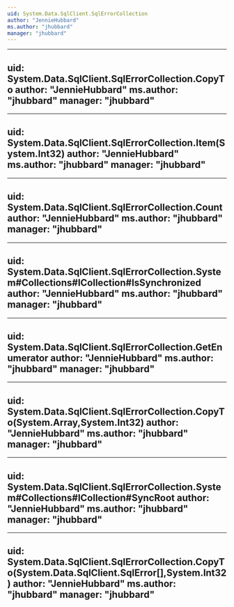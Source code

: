 ```yaml
---
uid: System.Data.SqlClient.SqlErrorCollection
author: "JennieHubbard"
ms.author: "jhubbard"
manager: "jhubbard"
---
```


---
uid: System.Data.SqlClient.SqlErrorCollection.CopyTo
author: "JennieHubbard"
ms.author: "jhubbard"
manager: "jhubbard"
---

---
uid: System.Data.SqlClient.SqlErrorCollection.Item(System.Int32)
author: "JennieHubbard"
ms.author: "jhubbard"
manager: "jhubbard"
---

---
uid: System.Data.SqlClient.SqlErrorCollection.Count
author: "JennieHubbard"
ms.author: "jhubbard"
manager: "jhubbard"
---

---
uid: System.Data.SqlClient.SqlErrorCollection.System#Collections#ICollection#IsSynchronized
author: "JennieHubbard"
ms.author: "jhubbard"
manager: "jhubbard"
---

---
uid: System.Data.SqlClient.SqlErrorCollection.GetEnumerator
author: "JennieHubbard"
ms.author: "jhubbard"
manager: "jhubbard"
---

---
uid: System.Data.SqlClient.SqlErrorCollection.CopyTo(System.Array,System.Int32)
author: "JennieHubbard"
ms.author: "jhubbard"
manager: "jhubbard"
---

---
uid: System.Data.SqlClient.SqlErrorCollection.System#Collections#ICollection#SyncRoot
author: "JennieHubbard"
ms.author: "jhubbard"
manager: "jhubbard"
---

---
uid: System.Data.SqlClient.SqlErrorCollection.CopyTo(System.Data.SqlClient.SqlError[],System.Int32)
author: "JennieHubbard"
ms.author: "jhubbard"
manager: "jhubbard"
---

